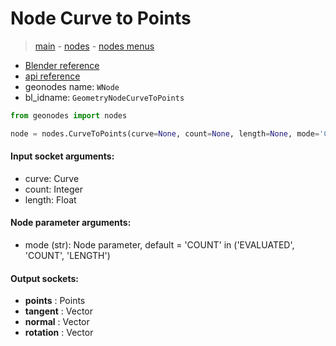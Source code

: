 # Node Curve to Points

> [main](../structure.md) - [nodes](nodes.md) - [nodes menus](nodes_menus.md)

- [Blender reference](https://docs.blender.org/manual/en/latest/modeling/geometry_nodes/curve/curve_to_points.html)
- [api reference](https://docs.blender.org/api/current/bpy.types.GeometryNodeCurveToPoints.html)
- geonodes name: `WNode`
- bl_idname: `GeometryNodeCurveToPoints`

```python
from geonodes import nodes

node = nodes.CurveToPoints(curve=None, count=None, length=None, mode='COUNT')
```

#### Input socket arguments:

- curve: Curve
- count: Integer
- length: Float

#### Node parameter arguments:

- mode (str): Node parameter, default = 'COUNT' in ('EVALUATED', 'COUNT', 'LENGTH')

#### Output sockets:

- **points** : Points
- **tangent** : Vector
- **normal** : Vector
- **rotation** : Vector

